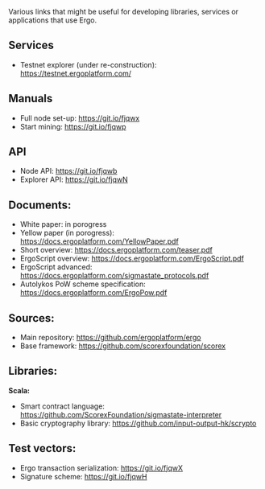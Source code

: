 Various links that might be useful for developing libraries, services or applications that use Ergo.

## Services
- Testnet explorer (under re-construction): https://testnet.ergoplatform.com/

## Manuals
- Full node set-up: https://git.io/fjqwx
- Start mining: https://git.io/fjqwp

## API
- Node API: https://git.io/fjqwb
- Explorer API: https://git.io/fjqwN

## Documents:
- White paper: in porogress
- Yellow paper (in porogress): https://docs.ergoplatform.com/YellowPaper.pdf
- Short overview: https://docs.ergoplatform.com/teaser.pdf
- ErgoScript overview: https://docs.ergoplatform.com/ErgoScript.pdf
- ErgoScript advanced: https://docs.ergoplatform.com/sigmastate_protocols.pdf
- Autolykos PoW scheme specification: https://docs.ergoplatform.com/ErgoPow.pdf

## Sources:
- Main repository: https://github.com/ergoplatform/ergo
- Base framework: https://github.com/scorexfoundation/scorex

## Libraries:

**Scala:**
- Smart contract language: https://github.com/ScorexFoundation/sigmastate-interpreter
- Basic cryptography library: https://github.com/input-output-hk/scrypto

## Test vectors:
- Ergo transaction serialization: https://git.io/fjqwX
- Signature scheme: https://git.io/fjqwH
